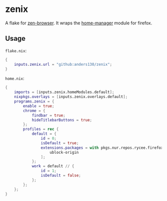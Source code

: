 # zenix

A flake for [zen-browser](https://github.com/zen-browser/desktop). It wraps the [home-manager](https://github.com/nix-community/home-manager) module for firefox.

## Usage

`flake.nix`:

```nix
{
    inputs.zenix.url = "github:anders130/zenix";
}
```

`home.nix`:

```nix
{
    imports = [inputs.zenix.homeModules.default];
    nixpkgs.overlays = [inputs.zenix.overlays.default];
    programs.zenix = {
        enable = true;
        chrome = {
            findbar = true;
            hideTitlebarButtons = true;
        };
        profiles = rec {
            default = {
                id = 0;
                isDefault = true;
                extensions.packages = with pkgs.nur.repos.rycee.firefox-addons; [
                    ublock-origin
                ];
            };
            work = default // {
                id = 1;
                isDefault = false;
            };
        };
    };
}
```
